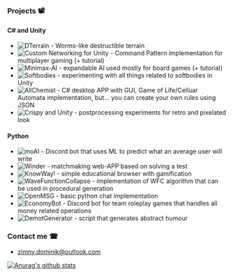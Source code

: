 ### Projects 📽️
#### C# and Unity
- ![DTerrain](https://github.com/Ideefixze/DTerrain) - Worms-like destructible terrain
- ![Custom Networking for Unity](https://github.com/Ideefixze/TutorialUnityMultiplayer) - Command Pattern implementation for multiplayer gaming (+ tutorial)
- ![Minimax-AI](https://github.com/Ideefixze/Minimax-AI) - expandable AI used mostly for board games (+ tutorial)
- ![Softbodies](https://github.com/Ideefixze/Softbodies) - experimenting with all things related to softbodies in Unity
- ![AllChemist](https://github.com/Ideefixze/AllChemist) - C# desktop APP with GUI, Game of Life/Celluar Automata implementation, but... you can create your own rules using JSON
- ![Crispy and Unity](https://github.com/Ideefixze/cripsy-and-unity) - postprocessing experiments for retro and pixelated look

#### Python
- ![moAI](https://github.com/Ideefixze/moAI) - Discord bot that uses ML to predict what an average user will write
- ![Winder](https://github.com/Ideefixze/Winder) - matchmaking web-APP based on solving a test
- ![KnowWay!](https://github.com/Ideefixze/knowway_server) - simple educational browser with gamification
- ![WaveFunctionCollapse](https://github.com/Ideefixze/WaveFunctionCollapse) - implementation of WFC algorithm that can be used in procedural generation
- ![OpenMSG](https://github.com/Ideefixze/openmsg) - basic python chat implementation
- ![EconomyBot](https://github.com/Ideefixze/DiscordEconomyBot) - Discord bot for team roleplay games that handles all money related operations
- ![DemotGenerator](https://github.com/Ideefixze/DemotGenerator) - script that generates abstract humour

### Contact me ☎
- zimny.dominik@outlook.com

[![Anurag's github stats](https://github-readme-stats.vercel.app/api?username=Ideefixze&hide=prs,issues&theme=radical&show_icons=true)](https://github.com/anuraghazra/github-readme-stats)
